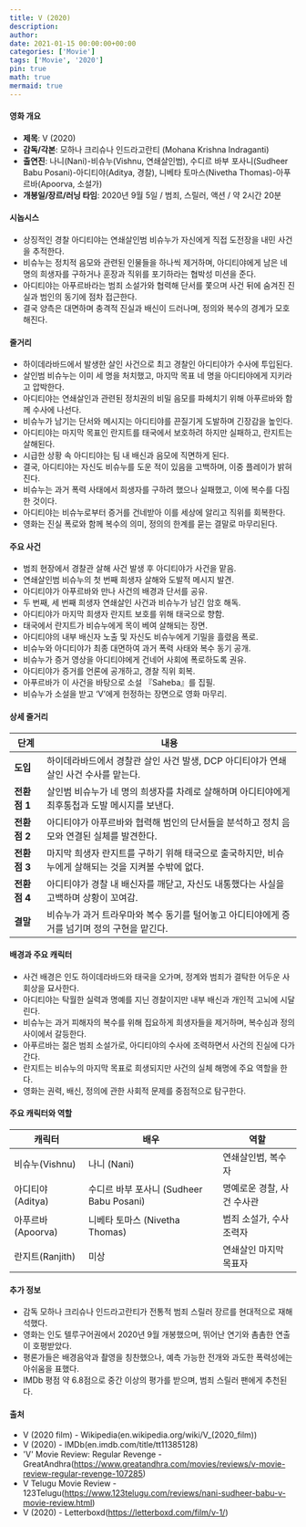 ```yaml
---
title: V (2020)
description: 
author: 
date: 2021-01-15 00:00:00+00:00
categories: ['Movie']
tags: ['Movie', '2020']
pin: true
math: true
mermaid: true
---
```

#### 영화 개요

- **제목**: V (2020)  
- **감독/각본**: 모하나 크리슈나 인드라고란티 (Mohana Krishna Indraganti)  
- **출연진**: 나니(Nani)-비슈누(Vishnu, 연쇄살인범), 수디르 바부 포사니(Sudheer Babu Posani)-아디티야(Aditya, 경찰), 니베타 토마스(Nivetha Thomas)-아푸르바(Apoorva, 소설가)  
- **개봉일/장르/러닝 타임**: 2020년 9월 5일 / 범죄, 스릴러, 액션 / 약 2시간 20분

#### 시놉시스

- 상징적인 경찰 아디티야는 연쇄살인범 비슈누가 자신에게 직접 도전장을 내민 사건을 추적한다.  
- 비슈누는 정치적 음모와 관련된 인물들을 하나씩 제거하며, 아디티야에게 남은 네 명의 희생자를 구하거나 훈장과 직위를 포기하라는 협박성 미션을 준다.  
- 아디티야는 아푸르바라는 범죄 소설가와 협력해 단서를 쫓으며 사건 뒤에 숨겨진 진실과 범인의 동기에 점차 접근한다.  
- 결국 양측은 대면하며 충격적 진실과 배신이 드러나며, 정의와 복수의 경계가 모호해진다.

#### 줄거리

- 하이데라바드에서 발생한 살인 사건으로 최고 경찰인 아디티야가 수사에 투입된다.  
- 살인범 비슈누는 이미 세 명을 처치했고, 마지막 목표 네 명을 아디티야에게 지키라고 압박한다.  
- 아디티야는 연쇄살인과 관련된 정치권의 비밀 음모를 파헤치기 위해 아푸르바와 함께 수사에 나선다.  
- 비슈누가 남기는 단서와 메시지는 아디티야를 끈질기게 도발하며 긴장감을 높인다.  
- 아디티야는 마지막 목표인 란지트를 태국에서 보호하려 하지만 실패하고, 란지트는 살해된다.  
- 시급한 상황 속 아디티야는 팀 내 배신과 음모에 직면하게 된다.  
- 결국, 아디티야는 자신도 비슈누를 도운 적이 있음을 고백하며, 이중 플레이가 밝혀진다.  
- 비슈누는 과거 폭력 사태에서 희생자를 구하려 했으나 실패했고, 이에 복수를 다짐한 것이다.  
- 아디티야는 비슈누로부터 증거를 건네받아 이를 세상에 알리고 직위를 회복한다.  
- 영화는 진실 폭로와 함께 복수의 의미, 정의의 한계를 묻는 결말로 마무리된다.

#### 주요 사건

- 범죄 현장에서 경찰관 살해 사건 발생 후 아디티야가 사건을 맡음.  
- 연쇄살인범 비슈누의 첫 번째 희생자 살해와 도발적 메시지 발견.  
- 아디티야가 아푸르바와 만나 사건의 배경과 단서를 공유.  
- 두 번째, 세 번째 희생자 연쇄살인 사건과 비슈누가 남긴 암호 해독.  
- 아디티야가 마지막 희생자 란지트 보호를 위해 태국으로 향함.  
- 태국에서 란지트가 비슈누에게 목이 베여 살해되는 장면.  
- 아디티야의 내부 배신자 노출 및 자신도 비슈누에게 기밀을 흘렸음 폭로.  
- 비슈누와 아디티야가 최종 대면하여 과거 폭력 사태와 복수 동기 공개.  
- 비슈누가 증거 영상을 아디티야에게 건네어 사회에 폭로하도록 권유.  
- 아디티야가 증거를 언론에 공개하고, 경찰 직위 회복.  
- 아푸르바가 이 사건을 바탕으로 소설 『Saheba』를 집필.  
- 비슈누가 소설을 받고 ‘V’에게 헌정하는 장면으로 영화 마무리.

#### 상세 줄거리

| **단계**      | **내용**                                                                                         |
|---------------|--------------------------------------------------------------------------------------------------|
| **도입**      | 하이데라바드에서 경찰관 살인 사건 발생, DCP 아디티야가 연쇄살인 사건 수사를 맡는다.                   |
| **전환점 1**  | 살인범 비슈누가 네 명의 희생자를 차례로 살해하며 아디티야에게 최후통첩과 도발 메시지를 보낸다.          |
| **전환점 2**  | 아디티야가 아푸르바와 협력해 범인의 단서들을 분석하고 정치 음모와 연결된 실체를 발견한다.                |
| **전환점 3**  | 마지막 희생자 란지트를 구하기 위해 태국으로 출국하지만, 비슈누에게 살해되는 것을 지켜볼 수밖에 없다.      |
| **전환점 4**  | 아디티야가 경찰 내 배신자를 깨닫고, 자신도 내통했다는 사실을 고백하며 상황이 꼬여감.                    |
| **결말**      | 비슈누가 과거 트라우마와 복수 동기를 털어놓고 아디티야에게 증거를 넘기며 정의 구현을 맡긴다.                  |

#### 배경과 주요 캐릭터

- 사건 배경은 인도 하이데라바드와 태국을 오가며, 정계와 범죄가 결탁한 어두운 사회상을 묘사한다.  
- 아디티야는 탁월한 실력과 명예를 지닌 경찰이지만 내부 배신과 개인적 고뇌에 시달린다.  
- 비슈누는 과거 피해자의 복수를 위해 집요하게 희생자들을 제거하며, 복수심과 정의 사이에서 갈등한다.  
- 아푸르바는 젊은 범죄 소설가로, 아디티야의 수사에 조력하면서 사건의 진실에 다가간다.  
- 란지트는 비슈누의 마지막 목표로 희생되지만 사건의 실체 해명에 주요 역할을 한다.  
- 영화는 권력, 배신, 정의에 관한 사회적 문제를 중점적으로 탐구한다.

#### 주요 캐릭터와 역할

| **캐릭터** | **배우**               | **역할**               |
|------------|------------------------|------------------------|
| 비슈누(Vishnu) | 나니 (Nani)              | 연쇄살인범, 복수자        |
| 아디티야(Aditya) | 수디르 바부 포사니 (Sudheer Babu Posani) | 명예로운 경찰, 사건 수사관 |
| 아푸르바(Apoorva) | 니베타 토마스 (Nivetha Thomas)    | 범죄 소설가, 수사 조력자   |
| 란지트(Ranjith) | 미상                   | 연쇄살인 마지막 목표자     |

#### 추가 정보

- 감독 모하나 크리슈나 인드라고란티가 전통적 범죄 스릴러 장르를 현대적으로 재해석했다.  
- 영화는 인도 텔루구어권에서 2020년 9월 개봉했으며, 뛰어난 연기와 촘촘한 연출이 호평받았다.  
- 평론가들은 배경음악과 촬영을 칭찬했으나, 예측 가능한 전개와 과도한 폭력성에는 아쉬움을 표했다.  
- IMDb 평점 약 6.8점으로 중간 이상의 평가를 받으며, 범죄 스릴러 팬에게 추천된다.

#### 출처

- V (2020 film) - Wikipedia(en.wikipedia.org/wiki/V_(2020_film))  
- V (2020) - IMDb(en.imdb.com/title/tt11385128)  
- 'V' Movie Review: Regular Revenge - GreatAndhra(https://www.greatandhra.com/movies/reviews/v-movie-review-regular-revenge-107285)  
- V Telugu Movie Review - 123Telugu(https://www.123telugu.com/reviews/nani-sudheer-babu-v-movie-review.html)  
- V (2020) - Letterboxd(https://letterboxd.com/film/v-1/)
